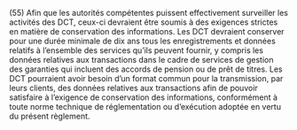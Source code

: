(55) Afin que les autorités compétentes puissent effectivement surveiller les activités des DCT, ceux-ci devraient être soumis à des exigences strictes en matière de conservation des informations. Les DCT devraient conserver pour une durée minimale de dix ans tous les enregistrements et données relatifs à l’ensemble des services qu’ils peuvent fournir, y compris les données relatives aux transactions dans le cadre de services de gestion des garanties qui incluent des accords de pension ou de prêt de titres. Les DCT pourraient avoir besoin d’un format commun pour la transmission, par leurs clients, des données relatives aux transactions afin de pouvoir satisfaire à l’exigence de conservation des informations, conformément à toute norme technique de réglementation ou d’exécution adoptée en vertu du présent règlement.